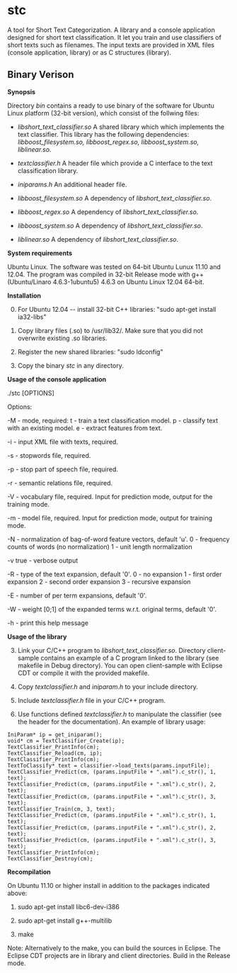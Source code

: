 stc
===

A tool for Short Text Categorization. 
A library and a console application designed for short text classification. It let you train and use classifiers of short texts such as filenames. The input texts are provided in XML files (console application, library) or as C structures (library). 


Binary Verison 
--------------

**Synopsis**

Directory *bin* contains a ready to use binary of the software for Ubuntu Linux platform (32-bit version), which consist of the follwing files:

- *libshort_text_classifier.so*
A shared library which which implements the text classifier. This library has the following dependencies: *libboost_filesystem.so, libboost_regex.so, libboost_system.so, liblinear.so*.

- *textclassifier.h*
A header file which provide a C interface to the text classification library.

- *iniparams.h* 
An additional header file.

- *libboost_filesystem.so*
A dependency of *libshort_text_classifier.so*.

- *libboost_regex.so*
A dependency of *libshort_text_classifier.so*.

- *libboost_system.so*
A dependency of *libshort_text_classifier.so*.

- *liblinear.so*
A dependency of *libshort_text_classifier.so*.

**System requirements**

Ubuntu Linux. The software was tested on 64-bit Ubuntu Lunux 11.10 and 12.04.
The program was compiled in 32-bit Release mode with g++ (Ubuntu/Linaro 4.6.3-1ubuntu5) 4.6.3 
on Ubuntu Linux 12.04 64-bit. 

**Installation**

0. For Ubuntu 12.04 -- install 32-bit C++ libraries: "sudo apt-get install ia32-libs"

1. Copy library files (.so) to /usr/lib32/. Make sure that you did not overwrite existing .so libraries.

2. Register the new shared libraries: "sudo ldconfig"

3. Copy the binary *stc* in any directory. 

**Usage of the console application**

./stc [OPTIONS]

Options:

 -M - mode, required:
         t - train a text classification model.
         p - classify text with an existing model.
         e - extract features from text.

 -i - input XML file with texts, required.

 -s - stopwords file, required.

 -p - stop part of speech file, required.

 -r - semantic relations file, required.

 -V - vocabulary file, required. Input for prediction mode, output for the training mode.

 -m - model file, required. Input for prediction mode, output for training mode.

 -N - normalization of bag-of-word feature vectors, default 'u'.
         0 - frequency counts of words (no normalization)
         1 - unit length normalization

 -v true - verbose output

 -R - type of the text expansion, default '0'.
         0 - no expansion
         1 - first order expansion
         2 - second order expansion
         3 - recursive expansion

 -E - number of per term expansions, default '0'.

 -W - weight [0;1] of the expanded terms w.r.t. original terms, default '0'.

 -h - print this help message

**Usage of the library**

3. Link your C/C++ program to *libshort_text_classifier.so*. Directory client-sample contains an example of a C program linked to the library (see makefile in Debug directory). You can open client-sample with Eclipse CDT or compile it with the provided makefile. 

4. Copy *textclassifier.h* and *iniparam.h* to your include directory.

5. Include *textclassifier.h* file in your C/C++ program.

6. Use functions defined *textclassifier.h* to manipulate the classifier (see the header for the documentation). An example of library usage:

```
IniParam* ip = get_iniparam();
void* cm = TextClassifier_Create(ip);
TextClassifier_PrintInfo(cm);
TextClassifier_Reload(cm, ip);
TextClassifier_PrintInfo(cm);
TextToClassify* text = classifier->load_texts(params.inputFile);
TextClassifier_Predict(cm, (params.inputFile + ".xml").c_str(), 1, text);
TextClassifier_Predict(cm, (params.inputFile + ".xml").c_str(), 2, text);
TextClassifier_Predict(cm, (params.inputFile + ".xml").c_str(), 3, text);
TextClassifier_Train(cm, 3, text);
TextClassifier_Predict(cm, (params.inputFile + ".xml").c_str(), 1, text);
TextClassifier_Predict(cm, (params.inputFile + ".xml").c_str(), 2, text);
TextClassifier_Predict(cm, (params.inputFile + ".xml").c_str(), 3, text);
TextClassifier_PrintInfo(cm);
TextClassifier_Destroy(cm);
```
**Recompilation**

On Ubuntu 11.10 or higher install in addition to the packages indicated above:

1. sudo apt-get install libc6-dev-i386

2. sudo apt-get install g++-multilib

3. make

Note: Alternatively to the make, you can build the sources in Eclipse. The Eclipse CDT projects are in library and client directories. Build in the Release mode.

